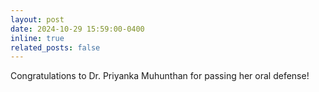 ```yaml
---
layout: post
date: 2024-10-29 15:59:00-0400
inline: true
related_posts: false
---
```


Congratulations to Dr. Priyanka Muhunthan for passing her oral defense!